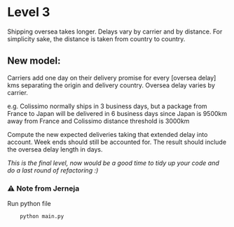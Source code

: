 # Level 3

Shipping oversea takes longer. Delays vary by carrier and by distance.
For simplicity sake, the distance is taken from country to country.

## New model:

Carriers add one day on their delivery promise for every [oversea delay] kms separating the origin and delivery country. Oversea delay varies by carrier.

e.g. Colissimo normally ships in 3 business days, but a package from France to Japan will be delivered in 6 business days since Japan is 9500km away from France and Colissimo distance threshold is 3000km

Compute the new expected deliveries taking that extended delay into account. Week ends should still be accounted for. The result should include the oversea delay length in days.

_This is the final level, now would be a good time to tidy up your code and do a last round of refactoring :)_


### ⚠️ Note from Jerneja
Run python file

        python main.py